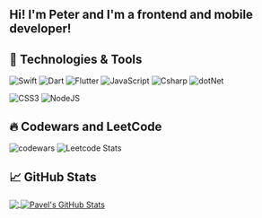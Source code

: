 <!-- <div style='font-size:1.2rem;text-align:center;font-weight:500;padding-bottom:1em;'>Hi! I'm Pavel and I'm a Frontend Developer!</div> -->

## Hi! I'm Peter and I'm a frontend and mobile developer!

## 🔧 Technologies & Tools

![Swift](https://img.shields.io/static/v1?style=for-the-badge&message=Swift&color=F05138&logo=Swift&logoColor=FFFFFF&label=)
![Dart](https://img.shields.io/static/v1?style=for-the-badge&message=Dart&color=0175C2&logo=Dart&logoColor=FFFFFF&label=)
![Flutter](https://img.shields.io/static/v1?style=for-the-badge&message=Flutter&color=02569B&logo=Flutter&logoColor=FFFFFF&label=)
![JavaScript](https://img.shields.io/static/v1?style=for-the-badge&message=JavaScript&color=222222&logo=JavaScript&logoColor=F7DF1E&label=)
![Csharp](https://img.shields.io/static/v1?style=for-the-badge&message=Csharp&color=239120&logo=Csharp&logoColor=FFFFFF&label=)
![dotNet](https://img.shields.io/static/v1?style=for-the-badge&message=.NET&color=512BD4&logo=dotNET&logoColor=FFFFFF&label=)
<!-- ![HTML5](https://img.shields.io/static/v1?style=for-the-badge&message=HTML5&color=E34F26&logo=HTML5&logoColor=FFFFFF&label=) -->
![CSS3](https://img.shields.io/static/v1?style=for-the-badge&message=CSS3&color=1572B6&logo=CSS3&logoColor=FFFFFF&label=)
![NodeJS](https://img.shields.io/static/v1?style=for-the-badge&message=Nodejs&color=339933&logo=Nodedotjs&logoColor=FFFFFF&label=)

## 🔥 Codewars and LeetCode

![codewars](https://www.codewars.com/users/rsschool_d24c5fe0252a74ae/badges/large)
![Leetcode Stats](https://leetcard.jacoblin.cool/poteryal_trusy?theme=dark)

## &#x1f4c8; GitHub Stats

<a href="https://github.com/petrfalkovsky/petrfalkovsky">
  <img align="center" src="https://github-readme-stats.vercel.app/api/top-langs/?username=petrfalkovsky&hide=css,html,tex&title_color=ffffff&text_color=c9cacc&icon_color=2bbc8a&bg_color=1d1f21&langs_count=3" />
</a>
<a href="https://github.com/petrfalkovsky/petrfalkovsky">
  <img align="center" src="https://github-readme-stats.vercel.app/api?username=petrfalkovsky&show_icons=true&line_height=27&count_private=true&title_color=ffffff&text_color=c9cacc&icon_color=2bbc8a&bg_color=1d1f21" alt="Pavel's GitHub Stats" />
</a>
